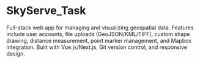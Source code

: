 # SkyServe_Task
Full-stack web app for managing and visualizing geospatial data. Features include user accounts, file uploads (GeoJSON/KML/TIFF), custom shape drawing, distance measurement, point marker management, and Mapbox integration. Built with Vue.js/Next.js, Git version control, and responsive design.
